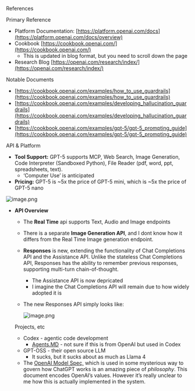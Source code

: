 
References


Primary Reference

- Platform Documentation: [https://platform.openai.com/docs](https://platform.openai.com/docs/overview)
- Cookbook [https://cookbook.openai.com/](https://cookbook.openai.com/)
    - This is updated in blog format, but you need to scroll down the page
- Research Blog [https://openai.com/research/index/](https://openai.com/research/index/)

Notable Documents

- [https://cookbook.openai.com/examples/how_to_use_guardrails](https://cookbook.openai.com/examples/how_to_use_guardrails)
- [https://cookbook.openai.com/examples/developing_hallucination_guardrails](https://cookbook.openai.com/examples/developing_hallucination_guardrails)
- [https://cookbook.openai.com/examples/gpt-5/gpt-5_prompting_guide](https://cookbook.openai.com/examples/gpt-5/gpt-5_prompting_guide)

API & Platform

- **Tool Support:** GPT-5 supports MCP, Web Search, Image Generation, Code Interpreter (Sandboxed Python), File Reader (pdf, word, ppt, spreadsheets, text).
    - ‘Computer Use’ is anticipated
- **Pricing:** GPT-5 is ~5x the price of GPT-5 mini, which is ~5x the price of GPT-5 nano

![image.png](https://prod-files-secure.s3.us-west-2.amazonaws.com/b43cf791-1dbc-4979-b9cb-2f11d884b35d/adaf8d23-d5f2-4898-83b5-d7e26746ef69/image.png?X-Amz-Algorithm=AWS4-HMAC-SHA256&X-Amz-Content-Sha256=UNSIGNED-PAYLOAD&X-Amz-Credential=ASIAZI2LB4664JZACIRF%2F20250930%2Fus-west-2%2Fs3%2Faws4_request&X-Amz-Date=20250930T133356Z&X-Amz-Expires=3600&X-Amz-Security-Token=IQoJb3JpZ2luX2VjEGUaCXVzLXdlc3QtMiJHMEUCIDBaxNn%2FLug2vlFLeMwm8WP%2BwY1Ln%2BKibyLmiNY87JWbAiEA00TfhGVJrlhKkj8Tb%2Fh1QwvhYUUYluL7xMRv3blR4eMqiAQI7v%2F%2F%2F%2F%2F%2F%2F%2F%2F%2FARAAGgw2Mzc0MjMxODM4MDUiDPUmer71j8vUEwxWLircA8sdSK6SJgEDjPvARlFnQUJDdN7IceX%2FaRGZETw9B4OAv4ML9LHCMgNBpEH%2BihZgJ4JP5WN77tH1R79TpzvYkkohYP%2FvaHW1tGj9XX5es1ttN2w9JLwqEK%2Flw%2FEQjPSGRlGuYxuZUXRj4%2F5W%2Fv0EB%2B6GY%2B0xBMpheDpI9p3gsL%2BALwY%2FsjlAZKYP8ebAsZnUY8bVGbAyfzVTfl6SEyVcyw%2BCNPZqXgMJCX5w5bzPgLwBMOtHm8jygrqPZLLz%2FS17%2BLjATPYlUiiya1O2PSszdDaq1jqwSkd6QLieRmR%2Fk6hZFla0ODNUM1SAla0Bd50XDn9N2Hv5y5cljUGGhbztXIM0CEDM%2FmoL2U6Lv6ZsHRm7A5DzQpTDvnvhWUpQIzPYM1JcPb5waieDo9rCUZkt3vXFk1VuK4Wby4LJTA%2FIwoVlnwm1IHOlI4Iu7FTyr8bomoMRmxozPGecTmJpDPS7fTtbHkeYWSqFLc5Uq3f654y2NWO7ycYu6qBOJyFY9B%2Bsl%2FwWZ6%2F%2BM%2Bl8b9qB8PjAJgjPvozEVg9lgWfznrkNgxm7ttK%2B%2BlkfYIqpPrAcL%2ByYxzAjTxfcrdIs6yfe3BrfkbZPqyMCctPfA9E5W8SZ0Cmf1d4rqXT7SEfD1imfMNij78YGOqUB72TmfqAhkm1LyQ3nV2hWH6mJqchF9QwzFmXMgQuvsS%2FUnZjyq%2Fq5rvebq9afm1ZhHNRtZI52im4i32OM0Pu7OaJZA%2FMMP5AQAcAIIKblWXzB4Xjt%2FijFuhDby5yyQibBJ0Rowajiw8RQqX4N%2B7%2BZ1FADpTrf%2Fw9qljG9pqLwsDXnhaKDlIr2mYlrb00UX%2FFd64Urtkpo6VSJhadkcWBByitOvifR&X-Amz-Signature=1a05e660cc5e447bee696f269627909a5ba1ab1754ad326f92e6cb65eb6f744d&X-Amz-SignedHeaders=host&x-amz-checksum-mode=ENABLED&x-id=GetObject)

- **API Overview**
    - The **Real Time** api supports Text, Audio and Image endpoints
    - There is a separate **Image Generation API**, and I dont know how it differs from the Real Time Image generation endpoint.
    - **Responses** is new, extending the functionality of Chat Completions API and the Assistance API. Unlike the stateless Chat Completions API, Responses has the ability to remember previous responses, supporting multi-turn chain-of-thought.
        - The Assistance API is now depricated
        - I imagine the Chat Completions API will remain due to how widely adopted it is
    - The new Responses API simply looks like:

        ![image.png](https://prod-files-secure.s3.us-west-2.amazonaws.com/b43cf791-1dbc-4979-b9cb-2f11d884b35d/9e7fe051-d452-44a6-ac6d-7c52740a07cb/image.png?X-Amz-Algorithm=AWS4-HMAC-SHA256&X-Amz-Content-Sha256=UNSIGNED-PAYLOAD&X-Amz-Credential=ASIAZI2LB466QBUGBMWT%2F20250930%2Fus-west-2%2Fs3%2Faws4_request&X-Amz-Date=20250930T133358Z&X-Amz-Expires=3600&X-Amz-Security-Token=IQoJb3JpZ2luX2VjEGUaCXVzLXdlc3QtMiJHMEUCIEGJUf377Ve9seoBZLtok3qZYbKHra8RTDzjqslr9BUuAiEAhZv%2FCeGLlsu7V2L7Yy6K08WAg%2BvyCLcqCDyG5q%2B3qFQqiAQI7v%2F%2F%2F%2F%2F%2F%2F%2F%2F%2FARAAGgw2Mzc0MjMxODM4MDUiDD1QWSHV35fXzcImYCrcA9g69HRVrZ3jE5A2XAxQnBhzUGhMNhYtoAWXpd7Wm%2FUZFkYK0zxV3a0Tb%2FoXyvgwlctoWOIXwSonpByrCbrhxzM3goscfv%2BW79778wl%2FGhF4wQgpH8FxuWLo1fa4LtxdJSHUgCovdim14iqmnD0fM02SuBl8hehJrVG9V8toiNLeGHfOdwEvJlVJ4ANj3vUBBd1h%2B3uRCURhxhCG8cgOydGzwWwhb98xOuRLZqMMTfa%2FRcUlXfYjbsBAuZzw2xuVT3oOPFBAPILeDoW287DFneqgJ6otu%2B2XhcpFuq9jX%2B6jxM6dw8vK33U8jmzMU1An%2BAonVuttcfEQH4XcHC%2F0ZzwVXe3xHQboE%2F%2F3nP4Gh6Bf0JZ9J0V7sHpnPpA9MZFVacmANWMSTjwd009W%2FRE0kiqPpkpT48M9%2Bcbxq1Lclp5aHH2oTOG7JdvaRYaQbba8xFOBkcvpBIsTwfvDUTdpBTFNuBu3V9cDYUU1ARFCMayp7LHGO6uZGzj6V3V5%2FU5L4RUj%2FasP22q7I%2BAT%2F2WTgOYnJlLsSOdkNacd23bvDkii4rnZA1oGcD9c16qMZYOqIwvD%2B9WUCWlMESZkgBv8E9o6SAV%2F%2FCN55vtAZ%2By2ys1go5gkjWj%2BKMDbStKCMOej78YGOqUBCndsn8nn%2FIbYxpGcZa9joQAdTiBtdpMTqqLNj9YnqDexOrfqRHbj8mYLWrQUA7Pg54592qTQa0GDq2Q1PsgPZlRCDkpH2PyMwiQ2YGfywnfkzAoGkV3yLbVZt%2BLHaXRiSEzTYmsAFdkZrKn6U6v7vxl7dqA9%2BDNyXARyf2HiaNiGFI5FaxKa3m9Ba%2BDsJb5osJ4AGxpXFmN7L5FUlIIUR%2FRdOzOp&X-Amz-Signature=9a5aa4577df84fbf6534d4163f22355f8f26afbc64321ec376e0a1958793c705&X-Amz-SignedHeaders=host&x-amz-checksum-mode=ENABLED&x-id=GetObject)


    Projects, etc

    - Codex - agentic code development
        - [Agents.MD](http://agents.md/) - not sure if this is from OpenAI but used in Codex
    - GPT-OSS - their open source LLM
        - It sucks, but it sucks about as much as Llama 4
    - The [OpenAI Model Spec,](https://model-spec.openai.com/) which is used in some mysterious way to govern how ChatGPT works is an amazing piece of _philosophy_. This document encodes OpenAI’s values. However it’s really unclear to me how this is actually implemented in the system.
